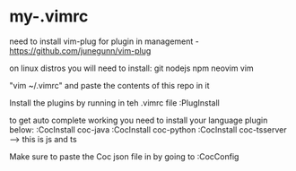 # my-.vimrc


need to install vim-plug for plugin in management - https://github.com/junegunn/vim-plug

on linux distros you will need to install:
  git
  nodejs
  npm
  neovim
  vim

"vim ~/.vimrc" and paste the contents of this repo in it

Install the plugins by running in teh .vimrc file :PlugInstall


to get auto complete working you need to install your language plugin below:
  :CocInstall coc-java
  :CocInstall coc-python
  :CocInstall coc-tsserver --> this is js and ts
  
Make sure to paste the Coc json file in by going to :CocConfig  
  
